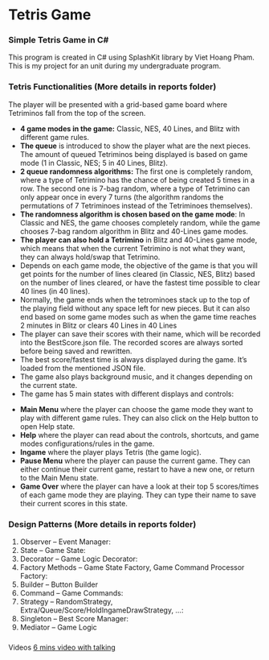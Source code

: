 # Tetris Game

### Simple Tetris Game in C#

This program is created in C# using SplashKit library by Viet Hoang Pham. This is my project for an unit during my undergraduate program. 

### Tetris Functionalities (More details in reports folder)
The player will be presented with a grid-based game board where Tetriminos fall from the top of the screen.
- **4 game modes in the game:** Classic, NES, 40 Lines, and Blitz with different game rules.
- **The queue** is introduced to show the player what are the next pieces. The amount of queued Tetriminos being displayed is based on game mode (1 in Classic, NES; 5 in 40 Lines, Blitz).
- **2 queue randomness algorithms:** The first one is completely random, where a type of Tetrimino has the chance of being created 5 times in a row. The second one is 7-bag random, where a type of Tetrimino can only appear once in every 7 turns (the algorithm randoms the permutations of 7 Tetriminoes instead of the Tetriminoes themselves).
- **The randomness algorithm is chosen based on the game mode**: In Classic and NES, the game chooses completely random, while the game chooses 7-bag random algorithm in Blitz and 40-Lines game modes.
- **The player can also hold a Tetrimino** in Blitz and 40-Lines game mode, which means that when the current Tetrimino is not what they want, they can always hold/swap that Tetrimino.
- Depends on each game mode, the objective of the game is that you will get points for the number of lines cleared (in Classic, NES, Blitz) based on the number of lines cleared, or have the fastest time possible to clear 40 lines (in 40 lines).
- Normally, the game ends when the tetrominoes stack up to the top of the playing field without any space left for new pieces. But it can also end based on some game modes such as when the game time reaches 2 minutes in Blitz or clears 40 Lines in 40 Lines
- The player can save their scores with their name, which will be recorded into the BestScore.json file. The recorded scores are always sorted before being saved and rewritten.
- The best score/fastest time is always displayed during the game. It’s loaded from the mentioned JSON file.
- The game also plays background music, and it changes depending on the current state.
- The game has 5 main states with different displays and controls:
* **Main Menu** where the player can choose the game mode they want to play with different game rules. They can also click on the Help button to open Help state.
* **Help** where the player can read about the controls, shortcuts, and game modes configurations/rules in the game.
* **Ingame** where the player plays Tetris (the game logic).
* **Pause Menu** where the player can pause the current game. They can either continue their current game, restart to have a new one, or return to the Main Menu state.
* **Game Over** where the player can have a look at their top 5 scores/times of each game mode they are playing. They can type their name to save their current scores in this state.

### Design Patterns (More details in reports folder)
1. Observer – Event Manager:
2. State – Game State:
3. Decorator – Game Logic Decorator:
4. Factory Methods – Game State Factory, Game Command Processor Factory:
5. Builder – Button Builder
6. Command – Game Commands:
7. Strategy – RandomStrategy, Extra/Queue/Score/HoldIngameDrawStrategy, …:
8. Singleton – Best Score Manager:
9. Mediator – Game Logic
### 
Videos 
[6 mins video with talking](https://drive.google.com/file/d/1GK1tSVRb80M0J5ckxRpsm1i2wdEY3yGN/view?usp=sharing)
